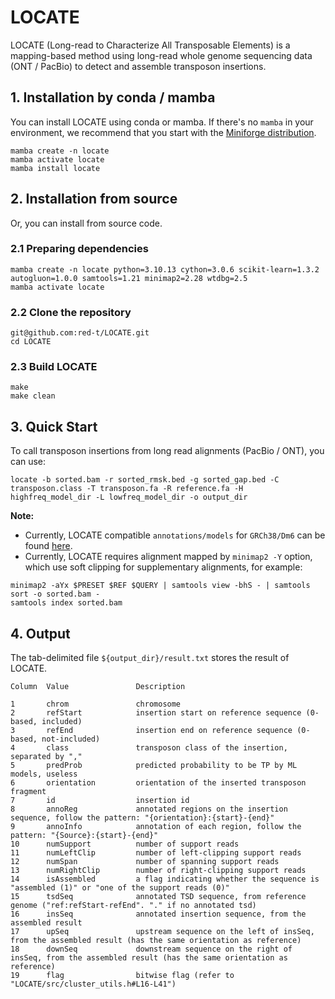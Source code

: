 # LOCATE

LOCATE (Long-read to Characterize All Transposable Elements) is a mapping-based method using long-read whole genome sequencing data (ONT / PacBio) to detect and assemble transposon insertions.

## 1. Installation by conda / mamba

You can install LOCATE using conda or mamba. If there's no `mamba` in your environment, we recommend that you start with the [Miniforge distribution](https://github.com/conda-forge/miniforge).

```shell
mamba create -n locate
mamba activate locate
mamba install locate
```

## 2. Installation from source

Or, you can install from source code.

### 2.1 Preparing dependencies

```shell
mamba create -n locate python=3.10.13 cython=3.0.6 scikit-learn=1.3.2 autogluon=1.0.0 samtools=1.21 minimap2=2.28 wtdbg=2.5
mamba activate locate
```
### 2.2 Clone the repository

```shell
git@github.com:red-t/LOCATE.git
cd LOCATE
```

### 2.3 Build LOCATE

```shell
make
make clean
```

## 3. Quick Start
To call transposon insertions from long read alignments (PacBio / ONT), you can use:

```shell
locate -b sorted.bam -r sorted_rmsk.bed -g sorted_gap.bed -C transposon.class -T transposon.fa -R reference.fa -H highfreq_model_dir -L lowfreq_model_dir -o output_dir
```

**Note:**
- Currently, LOCATE compatible `annotations/models` for `GRCh38/Dm6` can be found [here]().
- Currently, LOCATE requires alignment mapped by `minimap2 -Y` option, which use soft clipping for supplementary alignments, for example:

```shell
minimap2 -aYx $PRESET $REF $QUERY | samtools view -bhS - | samtools sort -o sorted.bam -
samtools index sorted.bam
```

## 4. Output

The tab-delimited file `${output_dir}/result.txt` stores the result of LOCATE.

```shell
Column  Value               Description

1       chrom               chromosome
2       refStart            insertion start on reference sequence (0-based, included)
3       refEnd              insertion end on reference sequence (0-based, not-included)
4       class               transposon class of the insertion, separated by ","
5       predProb            predicted probability to be TP by ML models, useless
6       orientation         orientation of the inserted transposon fragment
7       id                  insertion id
8       annoReg             annotated regions on the insertion sequence, follow the pattern: "{orientation}:{start}-{end}"
9       annoInfo            annotation of each region, follow the pattern: "{Source}:{start}-{end}"
10      numSupport          number of support reads
11      numLeftClip         number of left-clipping support reads
12      numSpan             number of spanning support reads
13      numRightClip        number of right-clipping support reads
14      isAssembled         a flag indicating whether the sequence is "assembled (1)" or "one of the support reads (0)"
15      tsdSeq              annotated TSD sequence, from reference genome ("ref:refStart-refEnd". "." if no annotated tsd)
16      insSeq              annotated insertion sequence, from the assembled result
17      upSeq               upstream sequence on the left of insSeq, from the assembled result (has the same orientation as reference)
18      downSeq             downstream sequence on the right of insSeq, from the assembled result (has the same orientation as reference)
19      flag                bitwise flag (refer to "LOCATE/src/cluster_utils.h#L16-L41")
```
